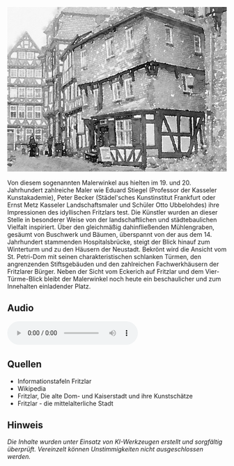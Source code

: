 ![Malerwinkel](./images/fritzlar/p33.jpg)

Von diesem sogenannten Malerwinkel aus hielten im 19. und 20. Jahrhundert zahlreiche Maler wie Eduard Stiegel (Professor der Kasseler Kunstakademie), Peter Becker (Städel'sches Kunstinstitut Frankfurt oder Ernst Metz Kasseler Landschaftsmaler und Schüler Otto Ubbelohdes) ihre Impressionen des idyllischen Fritzlars test.
Die Künstler wurden an dieser Stelle in besonderer Weise von der landschaftlichen und städtebaulichen Vielfalt inspiriert.
Über den gleichmäßig dahinfließenden Mühlengraben, gesäumt von Buschwerk und Bäumen, überspannt von der aus dem 14. Jahrhundert stammenden Hospitalsbrücke, steigt der Blick hinauf zum Winterturm und zu den Häusern der Neustadt. Bekrönt wird die Ansicht vom St. Petri-Dom mit seinen charakteristischen schlanken Türmen, den angrenzenden Stiftsgebäuden und den zahlreichen Fachwerkhäusern der Fritzlarer Bürger.
Neben der Sicht vom Eckerich auf Fritzlar und dem Vier-Türme-Blick bleibt der Malerwinkel noch heute ein beschaulicher und zum Innehalten einladender Platz.

## Audio

<audio controls class="full-width-audio">
  <source src="locales/fritzlar/de/p33.mp3" type="audio/mpeg">
  Dein Browser unterstützt kein Audioelement.
</audio>

## Quellen

- Informationstafeln Fritzlar
- Wikipedia
- Fritzlar, Die alte Dom- und Kaiserstadt und ihre Kunstschätze
- Fritzlar - die mittelalterliche Stadt

## Hinweis

_Die Inhalte wurden unter Einsatz von KI-Werkzeugen erstellt und sorgfältig überprüft. Vereinzelt können Unstimmigkeiten nicht ausgeschlossen werden._